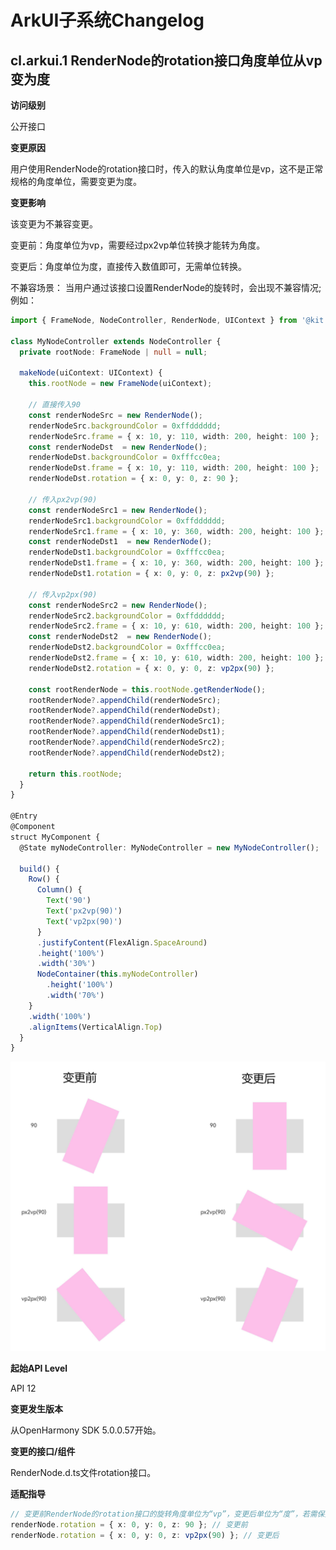 # ArkUI子系统Changelog

## cl.arkui.1 RenderNode的rotation接口角度单位从vp变为度

**访问级别**

公开接口

**变更原因**

用户使用RenderNode的rotation接口时，传入的默认角度单位是vp，这不是正常规格的角度单位，需要变更为度。

**变更影响**

该变更为不兼容变更。

变更前：角度单位为vp，需要经过px2vp单位转换才能转为角度。

变更后：角度单位为度，直接传入数值即可，无需单位转换。

不兼容场景：
当用户通过该接口设置RenderNode的旋转时，会出现不兼容情况; 例如：
```ts
import { FrameNode, NodeController, RenderNode, UIContext } from '@kit.ArkUI';

class MyNodeController extends NodeController {
  private rootNode: FrameNode | null = null;

  makeNode(uiContext: UIContext) {
    this.rootNode = new FrameNode(uiContext);

    // 直接传入90
    const renderNodeSrc = new RenderNode();
    renderNodeSrc.backgroundColor = 0xffdddddd;
    renderNodeSrc.frame = { x: 10, y: 110, width: 200, height: 100 };
    const renderNodeDst  = new RenderNode();
    renderNodeDst.backgroundColor = 0xfffcc0ea;
    renderNodeDst.frame = { x: 10, y: 110, width: 200, height: 100 };
    renderNodeDst.rotation = { x: 0, y: 0, z: 90 };

    // 传入px2vp(90)
    const renderNodeSrc1 = new RenderNode();
    renderNodeSrc1.backgroundColor = 0xffdddddd;
    renderNodeSrc1.frame = { x: 10, y: 360, width: 200, height: 100 };
    const renderNodeDst1  = new RenderNode();
    renderNodeDst1.backgroundColor = 0xfffcc0ea;
    renderNodeDst1.frame = { x: 10, y: 360, width: 200, height: 100 };
    renderNodeDst1.rotation = { x: 0, y: 0, z: px2vp(90) };

    // 传入vp2px(90)
    const renderNodeSrc2 = new RenderNode();
    renderNodeSrc2.backgroundColor = 0xffdddddd;
    renderNodeSrc2.frame = { x: 10, y: 610, width: 200, height: 100 };
    const renderNodeDst2  = new RenderNode();
    renderNodeDst2.backgroundColor = 0xfffcc0ea;
    renderNodeDst2.frame = { x: 10, y: 610, width: 200, height: 100 };
    renderNodeDst2.rotation = { x: 0, y: 0, z: vp2px(90) };

    const rootRenderNode = this.rootNode.getRenderNode();
    rootRenderNode?.appendChild(renderNodeSrc);
    rootRenderNode?.appendChild(renderNodeDst);
    rootRenderNode?.appendChild(renderNodeSrc1);
    rootRenderNode?.appendChild(renderNodeDst1);
    rootRenderNode?.appendChild(renderNodeSrc2);
    rootRenderNode?.appendChild(renderNodeDst2);

    return this.rootNode;
  }
}

@Entry
@Component
struct MyComponent {
  @State myNodeController: MyNodeController = new MyNodeController();

  build() {
    Row() {
      Column() {
        Text('90')
        Text('px2vp(90)')
        Text('vp2px(90)')
      }
      .justifyContent(FlexAlign.SpaceAround)
      .height('100%')
      .width('30%')
      NodeContainer(this.myNodeController)
        .height('100%')
        .width('70%')
    }
    .width('100%')
    .alignItems(VerticalAlign.Top)
  }
}
```

![demoRenderNodeRotation](figures/demoRenderNodeRotation.png)

**起始API Level**

API 12

**变更发生版本**

从OpenHarmony SDK 5.0.0.57开始。

**变更的接口/组件**

RenderNode.d.ts文件rotation接口。

**适配指导**

```ts
// 变更前RenderNode的rotation接口的旋转角度单位为“vp”，变更后单位为“度”，若需保持变更前行为，使用vp2px进行单位转换即可。
renderNode.rotation = { x: 0, y: 0, z: 90 }; // 变更前
renderNode.rotation = { x: 0, y: 0, z: vp2px(90) }; // 变更后
```
